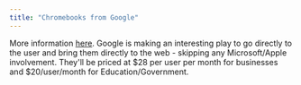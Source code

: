 ```yaml
---
title: "Chromebooks from Google"
---
```

<p>More information <a href="https://www.google.com/chromebook/" title="" target="">here</a>. Google is making an interesting play to go directly to the user and bring them directly to the web - skipping any Microsoft/Apple involvement. They'll be priced at $28 per user per month for businesses and $20/user/month for Education/Government.</p>

